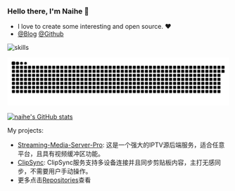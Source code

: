 

<!--

Here are some ideas to get you started:

- 🔭 I’m currently working on ...
- 🌱 I’m currently learning ...
- 👯 I’m looking to collaborate on ...
- 🤔 I’m looking for help with ...
- 💬 Ask me about ...
- 📫 How to reach me: ...
- 😄 Pronouns: ...
- ⚡ Fun fact: ...
-->

### Hello there, I'm Naihe 👋

- I love to create some interesting and open source. ❤️
- [@Blog](https://www.cnblogs.com/1314h/) [@Github](https://github.com/kcfx)

![skills](https://skillicons.dev/icons?i=python,java,html,git,linux,stackoverflow,vscode,bash,deno,docker,flask)

[![](https://raw.githubusercontent.com/Xhofe/Xhofe/main/out/github-contribution-grid-snake.svg)](https://github.com/kcfx)

[![naihe's GitHub stats](https://github-readme-stats.vercel.app/api?username=239144498&show_icons=true&count_private=true)](https://github.com/anuraghazra/github-readme-stats)

My projects:

+ [Streaming-Media-Server-Pro](https://github.com/kcfx/Streaming-Media-Server-Pro): 这是一个强大的IPTV源后端服务，适合任意平台，且具有视频缓冲区功能。
+ [ClipSync](https://github.com/kcfx/ClipSync): ClipSync服务支持多设备连接并且同步剪贴板内容，主打无感同步，不需要用户手动操作。
+ 更多点击[Repositories](https://github.com/kcfx?tab=repositories)查看
